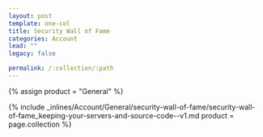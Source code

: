 ```yaml
---
layout: post
template: one-col
title: Security Wall of Fame
categories: Account
lead: ""
legacy: false

permalink: /:collection/:path
---
```



{% assign product = "General" %}

{% include _inlines/Account/General/security-wall-of-fame/security-wall-of-fame_keeping-your-servers-and-source-code--v1.md  product = page.collection %}
